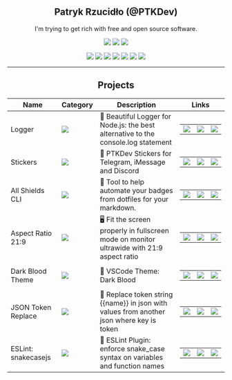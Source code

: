 <div align="center">

## **Patryk Rzucidło (@PTKDev)**

I'm trying to get rich with free and open source software.

![](https://img.shields.io/badge/OS-ArchLinux-informational?style=flat&logo=linux&logoColor=white&color=AC4142)
![](https://img.shields.io/badge/Code-JavaScript-informational?style=flat&logo=javascript&logoColor=white&color=AC4142)
![](https://img.shields.io/badge/Editor-VSCode-informational?style=flat&logo=visual-studio-code&logoColor=white&color=AC4142)

[![](https://img.shields.io/badge/-Facebook-informational?style=for-the-badge&logo=facebook&logoColor=white&color=3b5998)](https://facebook.com/ptkdev)
[![](https://img.shields.io/badge/-Twitter-informational?style=for-the-badge&logo=twitter&logoColor=white&color=00aced)](https://twitter.com/ptkdev)
[![](https://img.shields.io/badge/-Instagram-informational?style=for-the-badge&logo=instagram&logoColor=white&color=C13584)](https://instagram.com/ptkdev)
[![](https://img.shields.io/badge/-Linkedin-informational?style=for-the-badge&logo=linkedin&logoColor=white&color=2867B2)](https://linkedin.com/in/ptkdev)
[![](https://img.shields.io/badge/-Telegram-informational?style=for-the-badge&logo=telegram&logoColor=white&color=0088cc)](https://t.me/ptkdev)
[![](https://img.shields.io/badge/-Discord-informational?style=for-the-badge&logo=discord&logoColor=white&color=7289da)](http://discord.ptkdev.io)
[![](https://img.shields.io/badge/-Dev-informational?style=for-the-badge&logo=devto&logoColor=white&color=000000)](https://dev.to/ptkdev)

<hr>

## **Projects**

| Name | Category | Description | Links |
| --- | --- | --- | --- | 
| Logger | ![](https://img.shields.io/badge/🔧-%20Tools-informational?style=flat&logoColor=white&color=9b59b6) | 🦒 Beautiful Logger for Node.js: the best alternative to the console.log statement | <table style="border: 0px solid #fff !important;"><tr style="border: 0px solid #fff !important;"><td style="border: 0px solid #fff !important;"> [![](https://img.shields.io/badge/--%20?style=flat&logo=github&logoColor=black&color=white)]() </td><td style="border: 0px solid #fff !important;"> [![](https://img.shields.io/badge/--%20?style=flat&logo=npm&logoColor=white&color=white)]() </td><td style="border: 0px solid #fff !important;"> [![](https://img.shields.io/badge/-🌎-%20?style=flat&logoColor=black&color=white)]() </td></tr></table>   | 
| Stickers | ![](https://img.shields.io/badge/🔧-%20Tools-informational?style=flat&logoColor=white&color=9b59b6) | 📱 PTKDev Stickers for Telegram, iMessage and Discord  | <table style="border: 0px solid #fff !important;"><tr style="border: 0px solid #fff !important;"><td style="border: 0px solid #fff !important;"> [![](https://img.shields.io/badge/--%20?style=flat&logo=github&logoColor=black&color=white)]() </td><td style="border: 0px solid #fff !important;"> [![](https://img.shields.io/badge/--%20?style=flat&logo=npm&logoColor=white&color=white)]() </td><td style="border: 0px solid #fff !important;"> [![](https://img.shields.io/badge/-🌎-%20?style=flat&logoColor=black&color=white)]() </td></tr></table>   | 
| All Shields CLI | ![](https://img.shields.io/badge/🔧-%20Tools-informational?style=flat&logoColor=white&color=9b59b6) | 🦌 Tool to help automate your badges from dotfiles for your markdown.  | <table style="border: 0px solid #fff !important;"><tr style="border: 0px solid #fff !important;"><td style="border: 0px solid #fff !important;"> [![](https://img.shields.io/badge/--%20?style=flat&logo=github&logoColor=black&color=white)]() </td><td style="border: 0px solid #fff !important;"> [![](https://img.shields.io/badge/--%20?style=flat&logo=npm&logoColor=white&color=white)]() </td><td style="border: 0px solid #fff !important;"> [![](https://img.shields.io/badge/-🌎-%20?style=flat&logoColor=black&color=white)]() </td></tr></table>   | 
| Aspect Ratio 21:9 | ![](https://img.shields.io/badge/🔧-%20Tools-informational?style=flat&logoColor=white&color=9b59b6) | 🖥️ Fit the screen properly in fullscreen mode on monitor ultrawide with 21:9 aspect ratio | <table style="border: 0px solid #fff !important;"><tr style="border: 0px solid #fff !important;"><td style="border: 0px solid #fff !important;"> [![](https://img.shields.io/badge/--%20?style=flat&logo=github&logoColor=black&color=white)]() </td><td style="border: 0px solid #fff !important;"> [![](https://img.shields.io/badge/--%20?style=flat&logo=npm&logoColor=white&color=white)]() </td><td style="border: 0px solid #fff !important;"> [![](https://img.shields.io/badge/-🌎-%20?style=flat&logoColor=black&color=white)]() </td></tr></table>   | 
| Dark Blood Theme | ![](https://img.shields.io/badge/🔧-%20Tools-informational?style=flat&logoColor=white&color=9b59b6) | 🎨 VSCode Theme: Dark Blood | <table style="border: 0px solid #fff !important;"><tr style="border: 0px solid #fff !important;"><td style="border: 0px solid #fff !important;"> [![](https://img.shields.io/badge/--%20?style=flat&logo=github&logoColor=black&color=white)]() </td><td style="border: 0px solid #fff !important;"> [![](https://img.shields.io/badge/--%20?style=flat&logo=npm&logoColor=white&color=white)]() </td><td style="border: 0px solid #fff !important;"> [![](https://img.shields.io/badge/-🌎-%20?style=flat&logoColor=black&color=white)]() </td></tr></table>   | 
| JSON Token Replace | ![](https://img.shields.io/badge/🔧-%20Tools-informational?style=flat&logoColor=white&color=9b59b6) | 🐾 Replace token string {{name}} in json with values from another json where key is token | <table style="border: 0px solid #fff !important;"><tr style="border: 0px solid #fff !important;"><td style="border: 0px solid #fff !important;"> [![](https://img.shields.io/badge/--%20?style=flat&logo=github&logoColor=black&color=white)]() </td><td style="border: 0px solid #fff !important;"> [![](https://img.shields.io/badge/--%20?style=flat&logo=npm&logoColor=white&color=white)]() </td><td style="border: 0px solid #fff !important;"> [![](https://img.shields.io/badge/-🌎-%20?style=flat&logoColor=black&color=white)]() </td></tr></table>   | 
| ESLint: snakecasejs | ![](https://img.shields.io/badge/🔧-%20Tools-informational?style=flat&logoColor=white&color=9b59b6) | 🐍 ESLint Plugin: enforce snake_case syntax on variables and function names | <table style="border: 0px solid #fff !important;"><tr style="border: 0px solid #fff !important;"><td style="border: 0px solid #fff !important;"> [![](https://img.shields.io/badge/--%20?style=flat&logo=github&logoColor=black&color=white)]() </td><td style="border: 0px solid #fff !important;"> [![](https://img.shields.io/badge/--%20?style=flat&logo=npm&logoColor=white&color=white)]() </td><td style="border: 0px solid #fff !important;"> [![](https://img.shields.io/badge/-🌎-%20?style=flat&logoColor=black&color=white)]() </td></tr></table>   | 

</div>